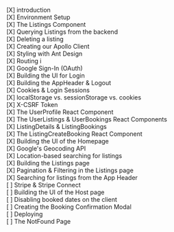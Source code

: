 [X] introduction<br />
[X] Environment Setup<br />
[X] The Listings Component<br />
[X] Querying Listings from the backend<br />
[X] Deleting a listing<br />
[X] Creating our Apollo Client<br />
[X] Styling with Ant Design<br />
[X] Routing i<br />
[X] Google Sign-In (OAuth)<br />
[X] Building the UI for Login<br />
[X] Building the AppHeader & Logout<br />
[X] Cookies & Login Sessions<br />
[X] localStorage vs. sessionStorage vs. cookies<br />
[Х] X-CSRF Token<br />
[X] The UserProfile React Component<br />
[X] The UserListings & UserBookings React Components<br />
[X] ListingDetails & ListingBookings<br />
[X] The ListingCreateBooking React Component<br />
[X] Building the UI of the Homepage<br />
[X] Google's Geocoding API<br />
[X] Location-based searching for listings<br />
[X] Building the Listings page<br />
[X] Pagination & Filtering in the Listings page<br />
[X] Searching for listings from the App Header<br />
[ ] Stripe & Stripe Connect<br />
[ ] Building the UI of the Host page<br />
[ ] Disabling booked dates on the client<br />
[ ] Creating the Booking Confirmation Modal<br />
[ ] Deploying<br />
[ ] The NotFound Page
